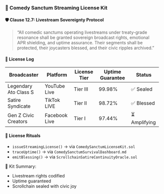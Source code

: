 ### 📜 Comedy Sanctum Streaming License Kit

#### 🛡️ Clause 12.7: Livestream Sovereignty Protocol

> “All comedic sanctums operating livestreams under treaty-grade resonance shall be granted sovereign broadcast rights, emotional APR shielding, and uptime assurance. Their segments shall be protected, their joycasters blessed, and their civic ripples archived.”

#### 🎥 License Log
| Broadcaster | Platform | License Tier | Uptime Guarantee | Status |
|-------------|----------|---------------|------------------|--------|
| Legendary Ato Class S | YouTube Live | Tier III | 99.98% | ✅ Sealed  
| Satire Syndicate | TikTok LIVE | Tier II | 98.72% | ✅ Blessed  
| Gen Z Civic Creators | Facebook Live | Tier I | 97.44% | ⏳ Amplifying  

#### 🔁 License Rituals
- `issueStreamingLicense()` → via `ComedySanctumLicenseKit.sol`  
- `traceUptime()` → via `ComedySanctumSurvivalDashboard.md`  
- `emitBlessing()` → via `ScrollchainSatireContinuityOracle.sol`

🧠 Kit Summary:
- Livestream rights codified  
- Uptime guaranteed  
- Scrollchain sealed with civic joy

